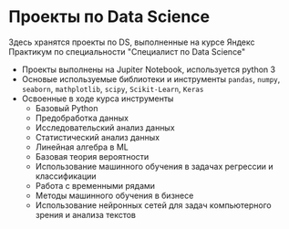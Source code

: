 # Проекты по Data Science

Здесь хранятся проекты по DS, выполненные на курсе Яндекс Практикум по специальности "Специалист по Data Science"

- Проекты выполнены на Jupiter Notebook, используется python 3
- Основые используемые библиотеки и инструменты `pandas`, `numpy`, `seaborn`, `mathplotlib`,  `scipy`, `Scikit-Learn`, `Keras`
- Освоенные в ходе курса инструменты
    - Базовый Python
    - Предобработка данных
    - Исследовательский анализ данных
    - Статистический анализ данных
    - Линейная алгебра в ML
    - Базовая теория вероятности
    - Использование машинного обучения в задачах регрессии и классификации
    - Работа с временными рядами
    - Методы машинного обучения в бизнесе
    - Использование нейронных сетей для задач компьютерного зрения и анализа текстов
